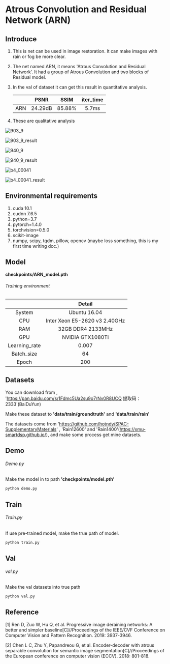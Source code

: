 # Atrous Convolution and Residual Network (ARN)

## Introduce

1. This is net can be used in image restoration. It can make images with rain or fog be more clear.

2. The net named ARN, it means 'Atrous Convolution and Residual Network'. It had a group of Atrous Convolution and two blocks of Residual model.

3. In the val of dataset it can get this result in quantitative analysis.

   |      |  PSNR   |  SSIM  | iter_time |
   | :--: | :-----: | :----: | :-------: |
   | ARN  | 24.29dB | 85.88% |   5.7ms   |

4. These are qualitative analysis

![903_9](docs/903_9.jpg)

![903_9_result](docs/903_9_result.jpg)

![940_9](docs/940_9.jpg)

![940_9_result](docs/940_9_result.jpg)

![b4_00041](docs/b4_00041.jpg)

![b4_00041_result](docs/b4_00041_result.jpg)

## Environmental requirements

1. cuda 10.1 
2. cudnn 7.6.5
3. python=3.7
4. pytorch=1.4.0 
5. torchvision=0.5.0
6. scikit-image
7. numpy, scipy, tqdm, pillow, opencv (maybe loss something, this is my first time writing doc.)

## Model

**checkpoints/ARN_model.pth**

###### Training environment

|               |            Detail             |
| :-----------: | :---------------------------: |
|    System     |         Ubuntu 16.04          |
|      CPU      | Inter Xeon E5-2620 v3 2.40GHz |
|      RAM      |       32GB DDR4 2133MHz       |
|      GPU      |       NVIDIA GTX1080Ti        |
| Learning_rate |             0.007             |
|  Batch_size   |              64               |
|     Epoch     |              200              |

## Datasets

You can download from , 'https://pan.baidu.com/s/1Fdmc5Ua2su9o7rNv0R8UCQ 提取码：2333'(BaiDuYun)

Make these dataset to **'data/train/groundtruth'** and **'data/train/rain'**

The datasets come from 'https://github.com/hotndy/SPAC-SupplementaryMaterials' , 'Rain12600' and 'Rain1400'(https://xmu-smartdsp.github.io/),  and make some process get mine datasets.

## Demo

###### Demo.py

Make the model in to path **'checkpoints/model.pth'**

```python
python demo.py
```

## Train

###### Train.py

If use pre-trained model, make the true path of model.

```python
python train.py
```

## Val

###### val.py

Make the val datasets into true path

```python
python val.py
```

## Reference

[1] Ren D, Zuo W, Hu Q, et al. Progressive image deraining networks: A better and simpler baseline[C]//Proceedings of the IEEE/CVF Conference on Computer Vision and Pattern Recognition. 2019: 3937-3946.

[2] Chen L C, Zhu Y, Papandreou G, et al. Encoder-decoder with atrous separable convolution for semantic image segmentation[C]//Proceedings of the European conference on computer vision (ECCV). 2018: 801-818.

